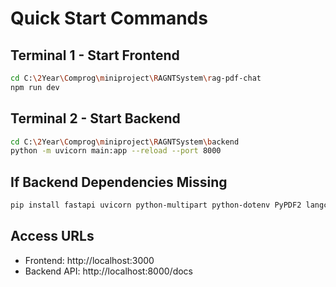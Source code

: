# Quick Start Commands

## Terminal 1 - Start Frontend
```bash
cd C:\2Year\Comprog\miniproject\RAGNTSystem\rag-pdf-chat
npm run dev
```

## Terminal 2 - Start Backend  
```bash
cd C:\2Year\Comprog\miniproject\RAGNTSystem\backend
python -m uvicorn main:app --reload --port 8000
```

## If Backend Dependencies Missing
```bash
pip install fastapi uvicorn python-multipart python-dotenv PyPDF2 langchain sentence-transformers faiss-cpu rank-bm25 numpy requests pydantic
```

## Access URLs
- Frontend: http://localhost:3000
- Backend API: http://localhost:8000/docs
